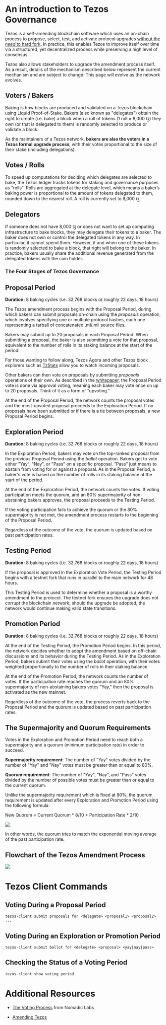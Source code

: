 # An introduction to Tezos Governance

Tezos is a self-amending blockchain software which uses an on-chain process to propose, select, test, and activate protocol upgrades [without the *need* to hard fork](https://medium.com/tezos/there-is-no-need-for-hard-forks-86b68165e67d). In practice, this enables Tezos to improve itself over time via a structured, yet decentralized process while preserving a high level of consensus.

Tezos also allows stakeholders to upgrade the amendment process itself. As a result, details of the mechanism described below represent the current mechanism and are subject to change. This page will evolve as the network evolves.

## Voters / Bakers

Baking is how blocks are produced and validated on a Tezos blockchain using Liquid Proof-of-Stake. Bakers (also known as "delegates") obtain the right to create (i.e. bake) a block when a roll of tokens (1 roll = 8,000 ꜩ) they own (or that is delegated to them) is randomly selected to produce or validate a block.

As the maintainers of a Tezos network, **bakers are also the voters in a Tezos formal upgrade process**, with their votes proportional to the size of their stake (including delegations).

## Votes / Rolls

To speed up computations for deciding which delegates are selected to bake, the Tezos ledger tracks tokens for staking and governance purposes as "rolls". Rolls are aggregated at the delegate level, which means a baker’s baking power is proportional to the amount of tokens delegated to them, rounded down to the nearest roll. A roll is currently set to 8,000 ꜩ.

## Delegators

If someone does not have 8,000 ꜩ or does not want to set up computing infrastructure to bake blocks, they may delegate their tokens to a baker. The baker does not own or control the delegated tokens in any way. In particular, it cannot spend them. However, if and when one of these tokens is randomly selected to bake a block, that right will belong to the baker. In practice, bakers usually share the additional revenue generated from the delegated tokens with the coin holder.

### The Four Stages of Tezos Governance

## Proposal Period

**Duration:** 8 baking cycles (i.e. 32,768 blocks or roughly 22 days, 18 hours)

The Tezos amendment process begins with the Proposal Period, during which bakers can submit proposals on-chain using the *proposals* operation, which involves specifying one or multiple protocol hashes, each one representing a tarball of concatenated .ml/.mli source files.

Bakers may submit up to 20 proposals in each Proposal Period. When submitting a proposal, the baker is also submitting a vote for that proposal, equivalent to the number of rolls in its staking balance at the start of the period.

For those wanting to follow along, Tezos Agora and other Tezos block explorers such as [TzStats](https://tzstats.com/) allow you to watch incoming proposals.

Other bakers can then vote on proposals by submitting *proposals* operations of their own. As described in the [whitepaper](https://tezos.com/static/white_paper-2dc8c02267a8fb86bd67a108199441bf.pdf), the Proposal Period vote is done via approval voting, meaning each baker may vote once on up to 20 proposals. Think of it as a form of “upvoting.”

At the end of the Proposal Period, the network counts the proposal votes and the most-upvoted proposal proceeds to the Exploration Period. If no proposals have been submitted or if there is a tie between proposals, a new Proposal Period begins.

## Exploration Period

**Duration:** 8 baking cycles (i.e. 32,768 blocks or roughly 22 days, 18 hours)

In the Exploration Period, bakers may vote on the top-ranked proposal from the previous Proposal Period using the *ballot* operation. Bakers get to vote either "Yay", "Nay", or "Pass" on a specific proposal. "Pass" just means to abstain from voting for or against a proposal. As in the Proposal Period, a baker's vote is based on the number of rolls in its staking balance at the start of the period.

At the end of the Exploration Period, the network counts the votes. If voting participation meets the quorum, and an 80% supermajority of non-abstaining bakers approves, the proposal proceeds to the Testing Period.

If the voting participation fails to achieve the quorum or the 80% supermajority is not met, the amendment process restarts to the beginning of the Proposal Period.

Regardless of the outcome of the vote, the quorum is updated based on past participation rates.

## Testing Period

**Duration:** 8 baking cycles (i.e. 32,768 blocks or roughly 22 days, 18 hours)

If the proposal is approved in the Exploration Vote Period, the Testing Period begins with a testnet fork that runs in parallel to the main network for 48 hours.

This Testing Period is used to determine whether a proposal is a worthy amendment to the protocol. The testnet fork ensures the upgrade does not corrupt the blockchain network; should the upgrade be adopted, the network would continue making valid state transitions.

## Promotion Period

**Duration:** 8 baking cycles (i.e. 32,768 blocks or roughly 22 days, 18 hours)

At the end of the Testing Period, the Promotion Period begins. In this period, the network decides whether to adopt the amendment based on off-chain discussions and its behavior during the Testing Period. As in the Exploration Period, bakers submit their votes using the *ballot* operation, with their votes weighted proportionally to the number of rolls in their staking balance.

At the end of the Promotion Period, the network counts the number of votes. If the participation rate reaches the quorum and an 80% supermajority of non-abstaining bakers votes “Yay,” then the proposal is activated as the new mainnet.

Regardless of the outcome of the vote, the process reverts back to the Proposal Period and the quorum is updated based on past participation rates.

## The Supermajority and Quorum Requirements

Votes in the Exploration and Promotion Period need to reach both a supermajority and a quorum (minimum participation rate) in order to succeed.

**Supermajority requirement**: The number of "Yay" votes divided by the number of "Yay" and "Nay" votes must be greater than or equal to 80%.

**Quorum requirement**: The number of "Yay", "Nay", and "Pass" votes divided by the number of possible votes must be greater than or equal to the current quorum.

Unlike the supermajority requirement which is fixed at 80%, the quorum requirement is updated after every Exploration and Promotion Period using the following formula:

New Quorum = Current Quorum * 8/10 + Participation Rate * 2/10

![](png/quorum_update_formula.png)

In other words, the quorum tries to match the exponential moving average of the past participation rate.

## Flowchart of the Tezos Amendment Process

![](png/Tezos_governance_mechanism.png)

<h1 id="commands">Tezos Client Commands</h1>

<h2 id="proposals">Voting During a Proposal Period</h2>

```tezos-client submit proposals for <delegate> <proposal1> <proposal2> ...```

<h2 id="ballot">Voting During an Exploration or Promotion Period</h2>

```tezos-client submit ballot for <delegate> <proposal> <yay|nay|pass>```

<h2 id="status">Checking the Status of a Voting Period</h2>

```tezos-client show voting period```

# Additional Resources

- [The Voting Process](https://tezos.gitlab.io/mainnet/whitedoc/voting.html) from Nomadic Labs

- [Amending Tezos](https://medium.com/tezos/amending-tezos-b77949d97e1e)
